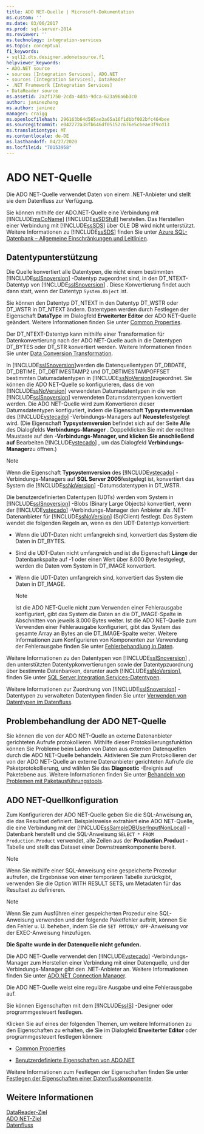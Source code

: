 ```yaml
---
title: ADO NET-Quelle | Microsoft-Dokumentation
ms.custom: ''
ms.date: 03/06/2017
ms.prod: sql-server-2014
ms.reviewer: ''
ms.technology: integration-services
ms.topic: conceptual
f1_keywords:
- sql12.dts.designer.adonetsource.f1
helpviewer_keywords:
- ADO.NET source
- sources [Integration Services], ADO.NET
- sources [Integration Services], DataReader
- .NET Framework [Integration Services]
- DataReader source
ms.assetid: 2a2f1750-2cda-4dda-9dca-623a96a6b3c0
author: janinezhang
ms.author: janinez
manager: craigg
ms.openlocfilehash: 296163b64d565ae3a65a16f1dbbf002bfc464bee
ms.sourcegitcommit: e042272a38fb646df05152c676e5cbeae3f9cd13
ms.translationtype: MT
ms.contentlocale: de-DE
ms.lasthandoff: 04/27/2020
ms.locfileid: "70153958"
---
```

# <a name="ado-net-source"></a>ADO NET-Quelle
  Die ADO NET-Quelle verwendet Daten von einem .NET-Anbieter und stellt sie dem Datenfluss zur Verfügung.  
  
 Sie können mithilfe der ADO.NET-Quelle eine Verbindung mit [!INCLUDE[msCoName](../../includes/msconame-md.md)] [!INCLUDE[ssSDSfull](../../includes/sssdsfull-md.md)] herstellen. Das Herstellen einer Verbindung mit [!INCLUDE[ssSDS](../../includes/sssds-md.md)] über OLE DB wird nicht unterstützt. Weitere Informationen zu [!INCLUDE[ssSDS](../../includes/sssds-md.md)] finden Sie unter [Azure SQL-Datenbank – Allgemeine Einschränkungen und Leitlinien](https://go.microsoft.com/fwlink/?LinkId=248228).  
  
## <a name="data-type-support"></a>Datentypunterstützung  
 Die Quelle konvertiert alle Datentypen, die nicht einem bestimmten [!INCLUDE[ssISnoversion](../../includes/ssisnoversion-md.md)] -Datentyp zugeordnet sind, in den DT_NTEXT-Datentyp von [!INCLUDE[ssISnoversion](../../includes/ssisnoversion-md.md)] . Diese Konvertierung findet auch dann statt, wenn der Datentyp `System.Object` ist.  
  
 Sie können den Datentyp DT_NTEXT in den Datentyp DT_WSTR oder DT_WSTR in DT_NTEXT ändern. Datentypen werden durch Festlegen der Eigenschaft **DataType** im Dialogfeld **Erweiterter Editor** der ADO NET-Quelle geändert. Weitere Informationen finden Sie unter [Common Properties](../common-properties.md).  
  
 Der DT_NTEXT-Datentyp kann mithilfe einer Transformation für Datenkonvertierung nach der ADO NET-Quelle auch in die Datentypen DT_BYTES oder DT_STR konvertiert werden. Weitere Informationen finden Sie unter [Data Conversion Transformation](transformations/data-conversion-transformation.md).  
  
 In [!INCLUDE[ssISnoversion](../../includes/ssisnoversion-md.md)]werden die Datenquellentypen DT_DBDATE, DT_DBTIME, DT_DBTIMESTAMP2 und DT_DBTIMESTAMPOFFSET bestimmten Datumsdatentypen in [!INCLUDE[ssNoVersion](../../includes/ssnoversion-md.md)]zugeordnet. Sie können die ADO NET-Quelle so konfigurieren, dass die von [!INCLUDE[ssNoVersion](../../includes/ssnoversion-md.md)] verwendeten Datumsdatentypen in die von [!INCLUDE[ssISnoversion](../../includes/ssisnoversion-md.md)] verwendeten Datumsdatentypen konvertiert werden. Die ADO NET-Quelle wird zum Konvertieren dieser Datumsdatentypen konfiguriert, indem die Eigenschaft **Typsystemversion** des [!INCLUDE[vstecado](../../includes/vstecado-md.md)] -Verbindungs-Managers auf **Neueste**festgelegt wird. (Die Eigenschaft **Typsystemversion** befindet sich auf der Seite **Alle** des Dialogfelds **Verbindungs-Manager** . Doppelklicken Sie mit der rechten Maustaste auf den **-Verbindungs-Manager, und klicken Sie anschließend auf** Bearbeiten [!INCLUDE[vstecado](../../includes/vstecado-md.md)] , um das Dialogfeld **Verbindungs-Manager**zu öffnen.)  
  
> [!NOTE]  
>  Wenn die Eigenschaft **Typsystemversion** des [!INCLUDE[vstecado](../../includes/vstecado-md.md)] -Verbindungs-Managers auf **SQL Server 2005**festgelegt ist, konvertiert das System die [!INCLUDE[ssNoVersion](../../includes/ssnoversion-md.md)] -Datumsdatentypen in DT_WSTR.  
  
 Die benutzerdefinierten Datentypen (UDTs) werden vom System in [!INCLUDE[ssISnoversion](../../includes/ssisnoversion-md.md)] -Blobs (Binary Large Objects) konvertiert, wenn der [!INCLUDE[vstecado](../../includes/vstecado-md.md)] -Verbindungs-Manager den Anbieter als .NET-Datenanbieter für [!INCLUDE[ssNoVersion](../../includes/ssnoversion-md.md)] (SqlClient) festlegt. Das System wendet die folgenden Regeln an, wenn es den UDT-Datentyp konvertiert:  
  
-   Wenn die UDT-Daten nicht umfangreich sind, konvertiert das System die Daten in DT_BYTES.  
  
-   Sind die UDT-Daten nicht umfangreich und ist die Eigenschaft **Länge** der Datenbankspalte auf -1 oder einen Wert über 8.000 Byte festgelegt, werden die Daten vom System in DT_IMAGE konvertiert.  
  
-   Wenn die UDT-Daten umfangreich sind, konvertiert das System die Daten in DT_IMAGE.  
  
    > [!NOTE]  
    >  Ist die ADO NET-Quelle nicht zum Verwenden einer Fehlerausgabe konfiguriert, gibt das System die Daten an die DT_IMAGE-Spalte in Abschnitten von jeweils 8.000 Bytes weiter. Ist die ADO NET-Quelle zum Verwenden einer Fehlerausgabe konfiguriert, gibt das System das gesamte Array an Bytes an die DT_IMAGE-Spalte weiter. Weitere Informationen zum Konfigurieren von Komponenten zur Verwendung der Fehlerausgabe finden Sie unter [Fehlerbehandlung in Daten](error-handling-in-data.md).  
  
 Weitere Informationen zu den Datentypen von [!INCLUDE[ssISnoversion](../../includes/ssisnoversion-md.md)] , den unterstützten Datentypkonvertierungen sowie der Datentypzuordnung über bestimmte Datenbanken, darunter auch [!INCLUDE[ssNoVersion](../../includes/ssnoversion-md.md)], finden Sie unter [SQL Server Integration Services-Datentypen](integration-services-data-types.md).  
  
 Weitere Informationen zur Zuordnung von [!INCLUDE[ssISnoversion](../../includes/ssisnoversion-md.md)] -Datentypen zu verwalteten Datentypen finden Sie unter [Verwenden von Datentypen im Datenfluss](../extending-packages-custom-objects/data-flow/working-with-data-types-in-the-data-flow.md).  
  
## <a name="ado-net-source-troubleshooting"></a>Problembehandlung der ADO NET-Quelle  
 Sie können die von der ADO NET-Quelle an externe Datenanbieter gerichteten Aufrufe protokollieren. Mithilfe dieser Protokollierungsfunktion können Sie Probleme beim Laden von Daten aus externen Datenquellen durch die ADO NET-Quelle behandeln. Aktivieren Sie zum Protokollieren der von der ADO NET-Quelle an externe Datenanbieter gerichteten Aufrufe die Paketprotokollierung, und wählen Sie das **Diagnostic** -Ereignis auf Paketebene aus. Weitere Informationen finden Sie unter [Behandeln von Problemen mit Paketausführungstools](../troubleshooting/troubleshooting-tools-for-package-execution.md).  
  
## <a name="ado-net-source-configuration"></a>ADO NET-Quellkonfiguration  
 Zum Konfigurieren der ADO NET-Quelle geben Sie die SQL-Anweisung an, die das Resultset definiert. Beispielsweise extrahiert eine ADO NET-Quelle, die eine Verbindung mit der [!INCLUDE[ssSampleDBUserInputNonLocal](../../includes/sssampledbuserinputnonlocal-md.md)] -Datenbank herstellt und die SQL-Anweisung `SELECT * FROM Production.Product` verwendet, alle Zeilen aus der **Production.Product** -Tabelle und stellt das Dataset einer Downstreamkomponente bereit.  
  
> [!NOTE]  
>  Wenn Sie mithilfe einer SQL-Anweisung eine gespeicherte Prozedur aufrufen, die Ergebnisse von einer temporären Tabelle zurückgibt, verwenden Sie die Option WITH RESULT SETS, um Metadaten für das Resultset zu definieren.  
  
> [!NOTE]  
>  Wenn Sie zum Ausführen einer gespeicherten Prozedur eine SQL-Anweisung verwenden und der folgende Paketfehler auftritt, können Sie den Fehler u. U. beheben, indem Sie die `SET FMTONLY OFF`-Anweisung vor der EXEC-Anweisung hinzufügen.  
>   
>  **Die Spalte <Spaltenname> wurde in der Datenquelle nicht gefunden.**  
  
 Die ADO NET-Quelle verwendet den [!INCLUDE[vstecado](../../includes/vstecado-md.md)] -Verbindungs-Manager zum Herstellen einer Verbindung mit einer Datenquelle, und der Verbindungs-Manager gibt den .NET-Anbieter an. Weitere Informationen finden Sie unter [ADO.NET Connection Manager](../connection-manager/ado-net-connection-manager.md).  
  
 Die ADO NET-Quelle weist eine reguläre Ausgabe und eine Fehlerausgabe auf.  
  
 Sie können Eigenschaften mit dem [!INCLUDE[ssIS](../../includes/ssis-md.md)] -Designer oder programmgesteuert festlegen.  
  
 Klicken Sie auf eines der folgenden Themen, um weitere Informationen zu den Eigenschaften zu erhalten, die Sie im Dialogfeld **Erweiterter Editor** oder programmgesteuert festlegen können:  
  
-   [Common Properties](../common-properties.md)  
  
-   [Benutzerdefinierte Eigenschaften von ADO.NET](ado-net-custom-properties.md)  
  
 Weitere Informationen zum Festlegen der Eigenschaften finden Sie unter [Festlegen der Eigenschaften einer Datenflusskomponente](set-the-properties-of-a-data-flow-component.md).  
  
## <a name="see-also"></a>Weitere Informationen  
 [DataReader-Ziel](datareader-destination.md)   
 [ADO NET-Ziel](ado-net-destination.md)   
 [Datenfluss](data-flow.md)  
  
  
